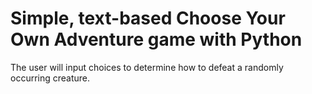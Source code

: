# Simple, text-based Choose Your Own Adventure game with Python

The user will input choices to determine how to defeat a randomly occurring creature.